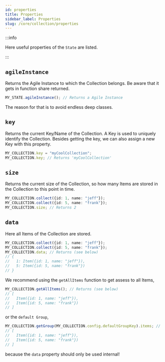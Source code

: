 ```yaml
---
id: properties
title: Properties
sidebar_label: Properties
slug: /core/collection/properties
---
```


:::info

Here useful properties of the `State` are listed.

:::

## `agileInstance`
Returns the Agile Instance to which the Collection belongs.
Be aware that it gets in function share returned.
```ts
MY_STATE.agileInstance(); // Returns a Agile Instance
```
The reason for that is to avoid endless deep classes.

## `key`
Returns the current Key/Name of the Collection.
A Key is used to uniquely identify the Collection. 
Besides getting the key, we can also assign a new Key with this property.
```ts
MY_COLLECTION.key = "myCoolCollection";
MY_COLLECTION.key; // Returns 'myCoolCollection'
```

## `size`
Returns the current size of the Collection, 
so how many Items are stored in the Collection 
to this point in time.
```ts {3}
MY_COLLECTION.collect({id: 1, name: "jeff"});
MY_COLLECTION.collect({id: 5, name: "frank"});
MY_COLLECTION.size; // Returns 2
```

## `data`
Here all Items of the Collection are stored.
```ts {3}
MY_COLLECTION.collect({id: 1, name: "jeff"});
MY_COLLECTION.collect({id: 5, name: "frank"});
MY_COLLECTION.data; // Returns (see below)
// {
//   1: Item({id: 1, name: "jeff"}),
//   5: Item({id: 5, name: "frank"})
// }
```
We recommend using the `getAllItems` function to get assess to all Items,
```ts {1}
MY_COLLECTION.getAllItems(); // Returns (see below)
// [
//   Item({id: 1, name: "jeff"}),
//   Item({id: 5, name: "frank"})
// ]
```
or the `default Group`,
```ts
MY_COLLECTION.getGroup(MY_COLLECTION.config.defaultGroupKey).items; // Returns (see below)
// [
//   Item({id: 1, name: "jeff"}),
//   Item({id: 5, name: "frank"})
// ]
```
because the `data` property should only be used internal!
